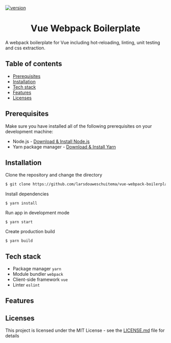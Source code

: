 [![version](https://img.shields.io/badge/version-1.0.0-green.svg)](https://semver.org)

<h1 align="center">
  Vue Webpack Boilerplate
</h1>

A webpack boilerplate for Vue including hot-reloading, linting, unit testing and css extraction.

## Table of contents

- [Prerequisites](#prerequisites)
- [Installation](#installation)
- [Tech stack](#tech-stack)
- [Features](#features)
- [Licenses](#licenses)

## Prerequisites

Make sure you have installed all of the following prerequisites on your development machine:

- Node.js - [Download & Install Node.js](https://nodejs.org/en/download/)
- Yarn package manager - [Download & Install Yarn](https://yarnpkg.com/en/docs/install#mac-stable)

## Installation

Clone the repository and change the directory

```bash
$ git clone https://github.com/larsdouweschuitema/vue-webpack-boilerplate && cd vue-webpack-boilerplate
```

Install dependencies

```
$ yarn install
```

Run app in development mode

```
$ yarn start
```

Create production build

```
$ yarn build
```

## Tech stack

- Package manager `yarn`
- Module bundler `webpack`
- Client-side framework `vue`
- Linter `eslint`

## Features

## Licenses

This project is licensed under the MIT License - see the [LICENSE.md](LICENSE.md) file for details
